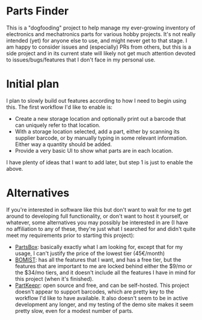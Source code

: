# Parts Finder

This is a "dogfooding" project to help manage my ever-growing inventory of electronics and
mechatronics parts for various hobby projects. It's not really intended (yet) for anyone else
to use, and might never get to that stage. I am happy to consider issues and (especially) PRs
from others, but this is a side project and in its current state will likely not get much
attention devoted to issues/bugs/features that I don't face in my personal use.

# Initial plan

I plan to slowly build out features according to how I need to begin using this. The first
workflow I'd like to enable is:

- Create a new storage location and optionally print out a barcode that can
uniquely refer to that location.
- With a storage location selected, add a part, either by scanning its supplier barcode,
or by manually typing in some relevant information. Either way a quantity should be added.
- Provide a very basic UI to show what parts are in each location.

I have plenty of ideas that I want to add later, but step 1 is just to enable the above.

# Alternatives

If you're interested in software like this but don't want to wait for me to get around
to developing full functionality, or don't want to host it yourself, or whatever, some
alternatives you may possibly be interested in are (I have no affiliation to any of these,
they're just what I searched for and didn't quite meet my requirements prior to starting
this project):

- [PartsBox](https://partsbox.com): basically exactly what I am looking for, except
that for my usage, I can't justify the price of the lowest tier (45€/month)
- [BOMIST](https://bomist.com/): has all the features that I want, and has a free tier,
but the features that are important to me are locked behind either the $9/mo or the $34/mo
tiers, and it doesn't include all the features I have in mind for this project (when it's finished).
- [PartKeepr](https://www.partkeepr.org/): open source and free, and can be self-hosted. This
project doesn't appear to support barcodes, which are pretty key to the workflow I'd like
to have available. It also doesn't seem to be in active development any longer, and my
testing of the demo site makes it seem pretty slow, even for a modest number of parts.